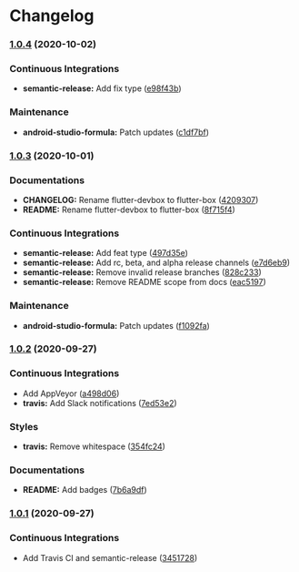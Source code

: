 # Changelog

### [1.0.4](https://github.com/extra2000/flutter-box/compare/v1.0.3...v1.0.4) (2020-10-02)


### Continuous Integrations

* **semantic-release:** Add fix type ([e98f43b](https://github.com/extra2000/flutter-box/commit/e98f43b37878eade4b01631184011ed16c028e38))


### Maintenance

* **android-studio-formula:** Patch updates ([c1df7bf](https://github.com/extra2000/flutter-box/commit/c1df7bf48cf545b25259cd655767ca45c63c74cc))

### [1.0.3](https://github.com/extra2000/flutter-box/compare/v1.0.2...v1.0.3) (2020-10-01)


### Documentations

* **CHANGELOG:** Rename flutter-devbox to flutter-box ([4209307](https://github.com/extra2000/flutter-box/commit/42093071018207e7a4858ac96774fea9c169e311))
* **README:** Rename flutter-devbox to flutter-box ([8f715f4](https://github.com/extra2000/flutter-box/commit/8f715f4872dda81689b1b742d85a0a6f2d5bdd36))


### Continuous Integrations

* **semantic-release:** Add feat type ([497d35e](https://github.com/extra2000/flutter-box/commit/497d35e040cefd76873491a6068b6cefc1844c12))
* **semantic-release:** Add rc, beta, and alpha release channels ([e7d6eb9](https://github.com/extra2000/flutter-box/commit/e7d6eb9a9c9c8e60e2408b153560dca8b66a5fb7))
* **semantic-release:** Remove invalid release branches ([828c233](https://github.com/extra2000/flutter-box/commit/828c2332a0335d255a1f2dccfa6dc0ebbe11cac1))
* **semantic-release:** Remove README scope from docs ([eac5197](https://github.com/extra2000/flutter-box/commit/eac5197c93418a94a72e01a6484b56d1fe320254))


### Maintenance

* **android-studio-formula:** Patch updates ([f1092fa](https://github.com/extra2000/flutter-box/commit/f1092fac838a3ddea50fa573fe8198819a086dfc))

### [1.0.2](https://github.com/extra2000/flutter-box/compare/v1.0.1...v1.0.2) (2020-09-27)


### Continuous Integrations

* Add AppVeyor ([a498d06](https://github.com/extra2000/flutter-box/commit/a498d06d4954a00ec5f6ad7d1759883d440d7c94))
* **travis:** Add Slack notifications ([7ed53e2](https://github.com/extra2000/flutter-box/commit/7ed53e2605c6e5aace9226e5039c846a9994d0bb))


### Styles

* **travis:** Remove whitespace ([354fc24](https://github.com/extra2000/flutter-box/commit/354fc240fb571c531d07522a3cb4a113ca2ef09f))


### Documentations

* **README:** Add badges ([7b6a9df](https://github.com/extra2000/flutter-box/commit/7b6a9df088fe63051c5d956d0062cd5a0c5c7601))

### [1.0.1](https://github.com/extra2000/flutter-box/compare/v1.0.0...v1.0.1) (2020-09-27)


### Continuous Integrations

* Add Travis CI and semantic-release ([3451728](https://github.com/extra2000/flutter-box/commit/3451728416358d8ef450fc228bcef3b3bd372b16))
